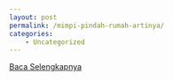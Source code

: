 ```yaml
---
layout: post
permalink: /mimpi-pindah-rumah-artinya/
categories:
    - Uncategorized
---
```


[Baca Selengkapnya](/08)